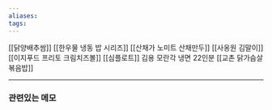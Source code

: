 ```yaml
---
aliases: 
tags:
---
```

[[닭양배추쌈]]
[[한우물 냉동 밥 시리즈]]
[[산채가 노미트 산채만두]]
[[사옹원 김말이]]
[[이지푸드 프리토 크림치즈볼]]
[[심플로트]]
김용 모란각 냉면 22인분
[[교촌 닭가슴살 볶음밥]]


---
### 관련있는 메모